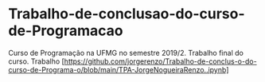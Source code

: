 # Trabalho-de-conclusao-do-curso-de-Programacao
Curso de Programação na UFMG no semestre 2019/2. Trabalho final do curso.
Trabalho [https://github.com/jorgerenzo/Trabalho-de-conclus-o-do-curso-de-Programa-o/blob/main/TPA-JorgeNogueiraRenzo..ipynb]
